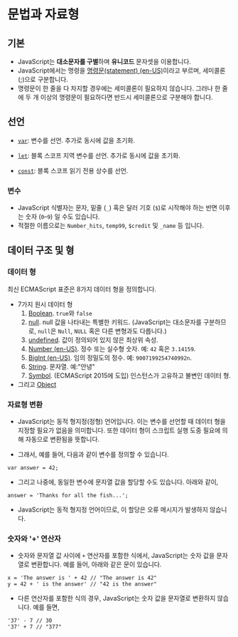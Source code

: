 # 문법과 자료형

## 기본

- JavaScript는 **대소문자를 구별**하며 **유니코드** 문자셋을 이용합니다.
- JavaScript에서는 명령을 [명령문(statement) (en-US)](https://developer.mozilla.org/en-US/docs/Glossary/Statement)이라고 부르며, 세미콜론(;)으로 구분합니다.
- 명령문이 한 줄을 다 차지할 경우에는 세미콜론이 필요하지 않습니다. 그러나 한 줄에 두 개 이상의 명령문이 필요하다면 반드시 세미콜론으로 구분해야 합니다.

## 선언

- [`var`](https://developer.mozilla.org/ko/docs/Web/JavaScript/Reference/Statements/var): 변수를 선언. 추가로 동시에 값을 초기화.

- [`let`](https://developer.mozilla.org/ko/docs/Web/JavaScript/Reference/Statements/let): 블록 스코프 지역 변수를 선언. 추가로 동시에 값을 초기화.

- [`const`](https://developer.mozilla.org/ko/docs/Web/JavaScript/Reference/Statements/const): 블록 스코프 읽기 전용 상수를 선언.

### 변수

- JavaScript 식별자는 문자, 밑줄 (`_`) 혹은 달러 기호 (`$`)로 시작해야 하는 반면 이후는 숫자 (`0`–`9`) 일 수도 있습니다.
- 적절한 이름으로는 `Number_hits`, `temp99`, `$credit` 및 `_name` 등 입니다.

## 데이터 구조 및 형

### 데이터 형

최신 ECMAScript 표준은 8가지 데이터 형을 정의합니다.

- 7가지 원시 데이터 형
  1. [Boolean](https://developer.mozilla.org/ko/docs/Glossary/Boolean). `true`와 `false`
  2. [null](https://developer.mozilla.org/ko/docs/Glossary/Null). null 값을 나타내는 특별한 키워드. (JavaScript는 대소문자를 구분하므로, `null`은 `Null`, `NULL` 혹은 다른 변형과도 다릅니다.)
  3. [undefined](https://developer.mozilla.org/ko/docs/Glossary/undefined). 값이 정의되어 있지 않은 최상위 속성.
  4. [Number (en-US)](https://developer.mozilla.org/en-US/docs/Glossary/Number). 정수 또는 실수형 숫자. 예: `42` 혹은 `3.14159`.
  5. [BigInt (en-US)](https://developer.mozilla.org/en-US/docs/Glossary/BigInt). 임의 정밀도의 정수. 예: `9007199254740992n`.
  6. [String](https://developer.mozilla.org/ko/docs/Glossary/String). 문자열. 예:"안녕"
  7. [Symbol](https://developer.mozilla.org/ko/docs/Web/JavaScript/Reference/Global_Objects/Symbol). (ECMAScript 2015에 도입) 인스턴스가 고유하고 불변인 데이터 형.
- 그리고 [Object](https://developer.mozilla.org/ko/docs/Glossary/Object)

### 자료형 변환

- JavaScript는 동적 형지정(정형) 언어입니다. 이는 변수를 선언할 때 데이터 형을 지정할 필요가 없음을 의미합니다. 또한 데이터 형이 스크립트 실행 도중 필요에 의해 자동으로 변환됨을 뜻합니다.

- 그래서, 예를 들어, 다음과 같이 변수를 정의할 수 있습니다.

```
var answer = 42;
```

- 그리고 나중에, 동일한 변수에 문자열 값을 할당할 수도 있습니다. 아래와 같이,

```
answer = 'Thanks for all the fish...';
```

- JavaScript는 동적 형지정 언어이므로, 이 할당은 오류 메시지가 발생하지 않습니다.

### 숫자와 '+' 연산자

- 숫자와 문자열 값 사이에 `+` 연산자를 포함한 식에서, JavaScript는 숫자 값을 문자열로 변환합니다. 예를 들어, 아래와 같은 문이 있습니다.

```
x = 'The answer is ' + 42 // "The answer is 42"
y = 42 + ' is the answer' // "42 is the answer"
```

- 다른 연산자를 포함한 식의 경우, JavaScript는 숫자 값을 문자열로 변환하지 않습니다. 예를 들면,

```
'37' - 7 // 30
'37' + 7 // "377"
```